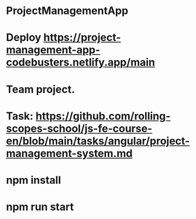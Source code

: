 # ProjectManagementApp

# Deploy https://project-management-app-codebusters.netlify.app/main
# Team project.
# Task: https://github.com/rolling-scopes-school/js-fe-course-en/blob/main/tasks/angular/project-management-system.md
# npm install
# npm run start

